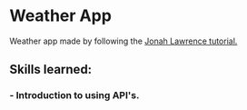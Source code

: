 # Weather App

Weather app made by following the [Jonah Lawrence tutorial.](https://youtu.be/WZNG8UomjSI)

## Skills learned:
### - Introduction to using API's.
